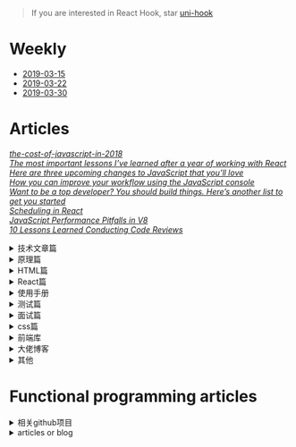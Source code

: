 > If you are interested in React Hook, star [uni-hook](https://github.com/snakeUni/uni-hook)  

# Weekly

+ [2019-03-15](./2019-03-15.md)
+ [2019-03-22](./2019-03-22.md)
+ [2019-03-30](./2019-03-30.md)

# Articles

*[the-cost-of-javascript-in-2018](https://medium.com/@addyosmani/the-cost-of-javascript-in-2018-7d8950fbb5d4)*  
*[The most important lessons I’ve learned after a year of working with React](https://medium.freecodecamp.org/mindset-lessons-from-a-year-with-react-1de862421981)*  
*[Here are three upcoming changes to JavaScript that you’ll love](https://medium.freecodecamp.org/here-are-three-upcoming-changes-to-javascript-that-youll-love-387bce1bfb0b)*  
*[How you can improve your workflow using the JavaScript console](https://medium.freecodecamp.org/how-you-can-improve-your-workflow-using-the-javascript-console-bdd7823a9472)*  
*[Want to be a top developer? You should build things. Here’s another list to get you started](https://medium.freecodecamp.org/the-secret-to-being-a-top-developer-is-building-things-d3d058e4e472)*  
*[Scheduling in React](https://philippspiess.com/scheduling-in-react/)*  
*[JavaScript Performance Pitfalls in V8](https://ponyfoo.com/articles/javascript-performance-pitfalls-v8)*  
*[10 Lessons Learned Conducting Code Reviews](https://dev.to/jnschrag/10-lessons-learned-conducting-code-reviews-5di6)*


<details>
  <summary>技术文章篇</summary>

+ [Making the Switch Away from Icon Fonts to SVG: Converting Font Icons to SVG](https://www.sarasoueidan.com/blog/icon-fonts-to-svg/)
+ [深拷贝的终极探索](https://juejin.im/post/5bc1ae9be51d450e8b140b0c)
+ [如何编写 Typescript 声明文件](https://juejin.im/post/5bc406795188255c451ed3b3)
+ [JavaScript 计时器之旅](https://juejin.im/post/5bc32e52f265da0ae3441cb8)
+ [VSCode插件开发全攻略](https://www.cnblogs.com/liuxianan/p/vscode-plugin-overview.html)
+ [无尽滚动的复杂度 -- 来自 Google 大神的拆解](https://juejin.im/post/58a3c81e128fe10058c57a8b)
+ [每个 JavaScript 工程师都应懂的33个概念](https://github.com/stephentian/33-js-concepts)
+ [一次性搞懂JavaScript正则表达式之语法](https://juejin.im/post/5bda4e6fe51d45681f245274)
+ [前端黑科技：美团网页首帧优化实践](https://juejin.im/post/5bee7dd4e51d451f5b54cbb4)
+ [Controlled and uncontrolled form inputs in React don't have to be complicated](https://goshakkk.name/controlled-vs-uncontrolled-inputs-react/)
+ [【译】JavaScript 完整手册](https://juejin.im/post/5bff57fee51d45021a167991)
+ [方位彻底读懂<你不知道的JavaScript(上)>](https://juejin.im/post/5bfaa2e26fb9a04a0440b0e4)
+ [前端与编译原理——用JS写一个JS解释器](https://segmentfault.com/a/1190000017241258)
+ [Functional programming in TypeScript](https://github.com/gcanti/fp-ts)
+ [awesome-speakers](https://github.com/karlhorky/awesome-speakers)
+ [移动端适配](https://juejin.im/post/5c0dd7ac6fb9a049c43d7edc)
+ [Flutter教程系列](https://juejin.im/post/5c0db59f6fb9a049bb7c2810)
+ [前端模块化详解(完整版)](https://juejin.im/post/5c17ad756fb9a049ff4e0a62)
+ [Node - 从0基础到实战企业官网](https://juejin.im/post/5c1f8e52f265da6170071e43)
+ [《JavaScript设计模式与开发实践》最全知识点汇总大全](https://juejin.im/post/5c2e10a76fb9a049c0432697)
+ [让老板虎躯一震的前端技术，KPI杀手](https://juejin.im/post/5c3ff18b6fb9a04a0a5f76aa)
+ [Flutter 44集免费基础视频教程](https://juejin.im/post/5c452bac6fb9a049af6d919a)
+ [实践这一次,彻底搞懂浏览器缓存机制](https://juejin.im/post/5c4528a6f265da611a4822cc)
+ [性能优化实践](https://github.com/xitu/gold-miner/blob/master/TODO1/front-end-performance-checklist-2019-pdf-pages-2.md)
+ [近一万字的ES6语法知识点补充](https://juejin.im/post/5c6234f16fb9a049a81fcca5)
+ [中高级前端大厂面试秘籍，为你保驾护航金三银四，直通大厂(上)](https://juejin.im/post/5c64d15d6fb9a049d37f9c20#heading-15)
+ [Experimenting with Bluetooth in JavaScript apps on the web, in hybrid apps and React Native](https://www.voorhoede.nl/en/blog/bluetooth-anywhere/)
+ [Will it finally: a try/catch quiz](https://frontarm.com/james-k-nelson/will-finally-run-quiz/)
+ [Taro 多端开发的正确姿势：打造三端统一的网易严选（小程序、H5、React Native）](https://juejin.im/post/5c6a151f518825625e4ac830)
+ [如何编写高质量的函数 -- 敲山震虎篇](https://juejin.im/post/5c6bbf0f6fb9a049ba4224fd)
+ [H5 键盘兼容性小结](https://juejin.im/post/5c6d1c8b6fb9a049de6df441)
+ [Webapck4+Babel7优化70%速度](https://juejin.im/post/5c763885e51d457380771ab0)
+ [JS性能优化38条"军规"，2019年呕心力作](https://juejin.im/post/5c6e064c51882562eb50fc18)
+ [JavaScript Closures: setTimeout Inside a For Loop](https://wsvincent.com/javascript-closure-settimeout-for-loop/)
+ [【前端词典】进阶必备的网络基础（上）](https://juejin.im/post/5c591fda6fb9a049dc02b1cc)
+ [【前端词典】进阶必备的网络基础（下）](https://juejin.im/post/5c7a9f8c518825640d1dd503)
+ [前端开发者必备的Nginx知识](https://juejin.im/post/5c85a64d6fb9a04a0e2e038c)
+ [让你的网页更丝滑（一](https://juejin.im/post/5c860282e51d45531330e10e)
+ [如何使用 docker 部署前端应用](https://juejin.im/post/5c83cbaa6fb9a04a0f65fdaa)
+ [vue-cli3 项目从搭建优化到docker部署](https://juejin.im/post/5c4a6fcd518825469414e062)
+ [GraphQL in Depth: What, Why, and How](https://ponyfoo.com/articles/graphql-in-depth-what-why-and-how)
+ [前端构建秘籍](https://juejin.im/post/5c9075305188252d5c743520#heading-31)
+ [Books that Junior Developers should read in 2019](https://medium.freecodecamp.org/9-books-for-junior-developers-in-2019-e41fc7ecc586)


</details>

<details>
  <summary>原理篇</summary>

+ [JavaScript Loading Priorities in Chrome](https://addyosmani.com/blog/script-priorities/)

</details>

<details>
  <summary>HTML篇</summary>

+ [10 HTML Elements You Didn't Know You Needed](https://dev.to/emmawedekind/10-html-element-you-didnt-know-you-needed-3jo4)

</details>

<details>
  <summary>React篇</summary>

+ [inside-fiber-in-depth](https://medium.com/react-in-depth/inside-fiber-in-depth-overview-of-the-new-reconciliation-algorithm-in-react-e1c04700ef6e)
+ [In-depth explanation of state and props update in React](https://medium.com/react-in-depth/in-depth-explanation-of-state-and-props-update-in-react-51ab94563311)
+ [React hooks: The Death of classes and lifecycles?](https://blog.usejournal.com/react-hooks-death-of-classes-and-lifecycles-c8db5956558c)
+ [How to use React.lazy and Suspense for components lazy loading](https://medium.freecodecamp.org/how-to-use-react-lazy-and-suspense-for-components-lazy-loading-8d420ecac58)
+ [Cache your React event listeners to improve performance.](https://hackernoon.com/cache-your-react-event-listeners-to-improve-performance-37bda57ac965)
+ [React hooks: get the current state, back to the future](https://dev.to/scastiel/react-hooks-get-the-current-state-back-to-the-future-3op2)
+ [Hooks, State, Closures, and useReducer](https://adamrackis.dev/state-and-use-reducer/)
+ [Dilemmas With React Hooks - Part 1: States And Reducers](https://yearn2learn.netlify.com/dilemmas-with-react-hooks-1)
+ [How to fetch data with React Hooks?](https://www.robinwieruch.de/react-hooks-fetch-data/)

</details>

<details>
  <summary>使用手册</summary>

+ [es6使用手册](https://juejin.im/post/5bfe05505188252098022400)
+ [2018(农历年)封山之作，和我一起嚼烂Git(两万字长文)](https://juejin.im/post/5c33f49de51d45523070f7bb)
+ [WebSocket 协议 RFC 文档（全中文翻译）](https://juejin.im/post/5c6b7366e51d45016527d648)

</details>

<details>
  <summary>测试篇</summary>

+ [puppetter E2E测试入门](https://juejin.im/post/5bffb344e51d45378d0d39f4)

</details>

<details>
  <summary>面试篇</summary>

+ [React 面试集锦](https://github.com/sudheerj/reactjs-interview-questions)
+ [26个精选的JavaScript面试问题](https://juejin.im/post/5bd95d22e51d45685f442f73)
+ [刷《一年半经验，百度、有赞、阿里面试总结》·手记](https://juejin.im/post/5bfff5086fb9a049c84f2d24)
+ [一道面试题引起的思考](https://juejin.im/post/5bf769e0518825773a2ebfe5)
+ [支付宝6轮面试经验](https://juejin.im/post/5c0a90b1518825666808d1c5)
+ [面试很全的图片值得star](https://yuchengkai.cn/docs/zh/frontend/)
+ [行走的Offer收割机](https://juejin.im/post/5c16471f6fb9a049c43d91d4)
+ [【半月刊】前端高频面试题及答案汇总](https://juejin.im/post/5c6977e46fb9a049fd1063dc)
+ [2019 面试准备 - JS 原型与原型链](https://juejin.im/post/5c72a1766fb9a049ea3993e6)
+ [如何轻松拿到淘宝前端 offer](https://juejin.im/post/5bbc54a2e51d450e5a7445b4)
+ [那些你需要知道的CSS-面试](https://juejin.im/post/5c7646e2f265da2d8e70f681)
+ [【半月刊 2】前端高频面试题及答案汇总](https://juejin.im/post/5c7bd72ef265da2de80f7f17)
+ [2019 面试实战 - 第一回合](https://juejin.im/post/5c7bc11d6fb9a04a0956c325)
+ [中高级前端大厂面试秘籍，为你保驾护航金三银四，直通大厂(上)](https://juejin.im/post/5c64d15d6fb9a049d37f9c20)
+ [(中篇)中高级前端大厂面试秘籍，寒冬中为您保驾护航，直通大厂](https://juejin.im/post/5c92f499f265da612647b754)

</details>

<details>
  <summary>css篇</summary>

+ [Canvas API](https://www.canvasapi.cn)
+ [前端项目中常见的 CSS 问题](https://juejin.im/post/5c2b5cb8e51d45673971d582)
+ [马蹄疾 | 聊聊你可能并没有完全掌握的 Flex 布局：从概念入手，丝丝入扣](https://juejin.im/post/5c748debf265da2da408134e)
+ [Inline SVG vs Icon Fonts [CAGEMATCH]](https://css-tricks.com/icon-fonts-vs-svg/)
+ [不可思议的纯 CSS 实现鼠标跟随效果](https://juejin.im/post/5c7f333ce51d4541e510cd6f)

</details>

<details>
  <summary>前端库</summary>

+ [大佬关注的前端库](https://github.com/sorrycc/awesome-f2e-libs)

</details>

<details>
  <summary>大佬博客</summary>

+ [Dan神的博客讲解js知识以及React](https://overreacted.io/)
+ [vue,React,Redux等详细解析](https://github.com/MrErHu/blog)
+ [冴羽写博客的地方](https://github.com/mqyqingfeng/Blog)

</details>

<details>
  <summary>其他</summary>

+ [为前端工程之崛起而编程](https://juejin.im/post/5c77eecbf265da2d8532f345)

</details>


# Functional programming articles

<details>
  <summary>相关github项目</summary>

+ [ramda](https://github.com/ramda/ramda)
+ [awesome-fp-js](https://github.com/stoeffel/awesome-fp-js)
+ [immutable-js](https://github.com/facebook/immutable-js)
+ [lodash](https://github.com/lodash/lodash)

</details>

<details>
  <summary>articles or blog</summary>

+ [functionaljs](http://functionaljs.com)
+ [高阶函数](https://www.youtube.com/watch?v=BMUiFMZr7vk)
+ [Functional JavaScript](http://shop.oreilly.com/product/0636920028857.do)
+ [javascript-allonge](https://leanpub.com/javascript-allonge)
+ [what-is-functional-programming](http://blog.jenkster.com/2015/12/what-is-functional-programming.html)
+ [Make some magic. #JavaScript](https://medium.com/@_ericelliott)
+ [James Forbes](https://james-forbes.com/#!/)
+ [James Long](https://github.com/jlongster)
+ [André Staltz](https://staltz.com)
+ [functional-programming-jargon](https://github.com/hemanth/functional-programming-jargon#functional-programming-jargon)
+ [Functional-Programming-Exercises](https://github.com/InceptionCode/Functional-Programming-Exercises)
+ [How to think like a programmer — lessons in problem solving](https://medium.freecodecamp.org/how-to-think-like-a-programmer-lessons-in-problem-solving-d1d8bf1de7d2)

</details>


